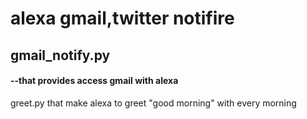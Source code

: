 # alexa gmail,twitter notifire
## gmail_notify.py 
####       --that provides access gmail with alexa
greet.py that make alexa to greet "good morning" with every morning
